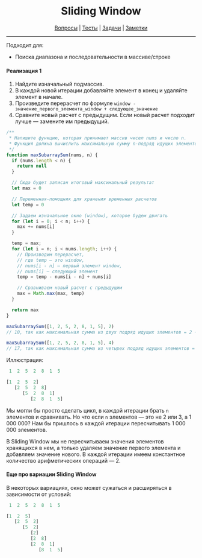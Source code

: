 <div align="center">

# Sliding Window

[Вопросы](https://github.com/dollaween/javascript-questions)
|
[Тесты](https://github.com/dollaween/javascript-tests)
|
[Задачи](https://github.com/dollaween/javascript-tasks)
|
[Заметки](https://github.com/dollaween/javascript-notes)

</div>

---

Подходит для:
* Поиска диапазона и последовательности в массиве/строке

#### Реализация 1
1. Найдите изначальный подмассив.
2. В каждой новой итерации добавляйте элемент в конец и удаляйте элемент в начале.
3. Произведите перерасчет по формуле `window - значение_первого_элемента_window + следующее_значение`
4. Сравните новый расчет с предыдущим. Если новый расчет подходит лучше — замените им предыдущий.

```js
/**
 * Напишите функцию, которая принимает массив чисел nums и число n.
 * Функция должна вычислить максимальную сумму n-подряд идущих элементов в массиве.
 */
function maxSubarraySum(nums, n) {
  if (nums.length < n) {
    return null
  }

  // Сюда будет записан итоговый максимальный результат
  let max = 0

  // Переменная-помощник для хранения временных расчетов
  let temp = 0

  // Задаем изначальное окно (window), которое будем двигать
  for (let i = 0; i < n; i++) {
    max += nums[i]
  }

  temp = max;
  for (let i = n; i < nums.length; i++) {
    // Производим перерасчет,
    // где temp — это window,
    // nums[i - n] — первый элемент window,
    // nums[i] — следующий элемент
    temp = temp - nums[i - n] + nums[i]

    // Сравниваем новый расчет с предыдущим
    max = Math.max(max, temp)
  }

  return max
}

maxSubarraySum([1, 2, 5, 2, 8, 1, 5], 2)
// 10, так как максимальная сумма из двух подряд идущих элементов = 2 + 8

maxSubarraySum([1, 2, 5, 2, 8, 1, 5], 4)
// 17, так как максимальная сумма из четырех подряд идущих элементов = 2 + 5 + 2 + 8
```

Иллюстрация:
```js
 1  2  5  2  8  1  5

[1  2  5  2]
   [2  5  2  8]
      [5  2  8  1]
         [2  8  1  5]
```

Мы могли бы просто сделать цикл, в каждой итерации брать `n` элементов и сравнивать. Но что если `n` элементов — это не 2 или 3, а 1 000 000? Нам бы пришлось в каждой итерации пересчитывать 1 000 000 элементов.

В Sliding Window мы не пересчитываем значения элементов хранящихся в нем, а только удаляем значение первого элемента и добавляем значение нового. В каждой итерации имеем константное количество арифметических операций — 2.

#### Еще про вариации Sliding Window
В некоторых вариациях, окно может сужаться и расширяться в зависимости от условий:
```js
 1  2  5  2  8  1  5

[1  2  5]
   [2  5  2]
      [5  2]
         [2]
         [2  8]
         [2  8  1]
            [8  1  5]
```
